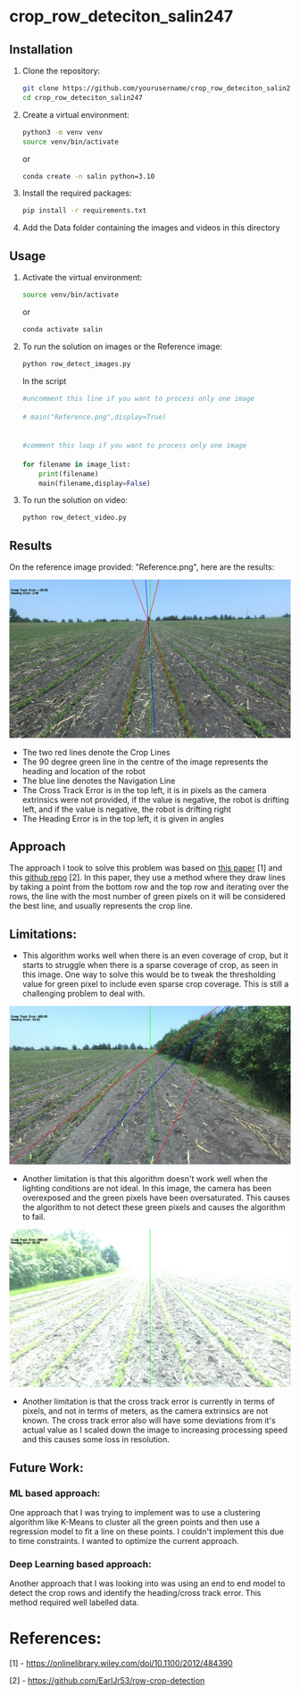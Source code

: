 # crop_row_deteciton_salin247

## Installation

1. Clone the repository:
    ```bash
    git clone https://github.com/yourusername/crop_row_deteciton_salin247.git
    cd crop_row_deteciton_salin247
    ```

2. Create a virtual environment:
    ```bash
    python3 -m venv venv
    source venv/bin/activate
    ```
    or
    ```bash
    conda create -n salin python=3.10
    ```

3. Install the required packages:
    ```bash
    pip install -r requirements.txt
    ```

4. Add the Data folder containing the images and videos in this directory


## Usage

1. Activate the virtual environment:
    ```bash
    source venv/bin/activate
    ```
    or
    ```bash
    conda activate salin
    ```

2. To run the solution on images or the Reference image:

    ```bash
    python row_detect_images.py
    ```
    In the script

    ```python
    #uncomment this line if you want to process only one image

    # main("Reference.png",display=True)


    #comment this loop if you want to process only one image
    
    for filename in image_list:
        print(filename)
        main(filename,display=False)
    ```

3. To run the solution on video:

    ```bash
    python row_detect_video.py
    ```

## Results

On the reference image provided: "Reference.png", here are the results:

![Reference Image Result](images/Reference.png)

- The two red lines denote the Crop Lines
- The 90 degree green line in the centre of the image represents the heading and location of the robot
- The blue line denotes the Navigation Line
- The Cross Track Error is in the top left, it is in pixels as the camera extrinsics were not provided, if the value is negative, the robot is drifting left, and if the value is negative, the robot is drifting right
- The Heading Error is in the top left, it is given in angles



## Approach

The approach I took to solve this problem was based on [this paper](https://onlinelibrary.wiley.com/doi/10.1100/2012/484390) [1] and this [github repo](https://github.com/EarlJr53/row-crop-detection) [2]. In this paper, they use a method where they draw lines by taking a point from the bottom row and the top row and iterating over the rows, the line with the most number of green pixels on it will be considered the best line, and usually represents the crop line.

## Limitations:

- This algorithm works well when there is an even coverage of crop, but it starts to struggle when there is a sparse coverage of crop, as seen in this image. One way to solve this would be to tweak the thresholding value for green pixel to include even sparse crop coverage. This is still a challenging problem to deal with.

![Limitation_1](images/ZED_imageimage_1684953404.6583166_6.png)

- Another limitation is that this algorithm doesn't work well when the lighting conditions are not ideal. In this image, the camera has been overexposed and the green pixels have been oversaturated. This causes the algorithm to not detect these green pixels and causes the algorithm to fail.

![Limitation_2](images/ZED_imageimage_1684953493.2967038_1.png)

- Another limitation is that the cross track error is currently in terms of pixels, and not in terms of meters, as the camera extrinsics are not known. The cross track error also will have some deviations from it's actual value as I scaled down the image to increasing processing speed and this causes some loss in resolution.




## Future Work:

### ML based approach: 

One approach that I was trying to implement was to use a clustering algorithm like K-Means to cluster all the green points and then use a regression model to fit a line on these points. I couldn't implement this due to time constraints. I wanted to optimize the current approach. 

### Deep Learning based approach:

Another approach that I was looking into was using an end to end model to detect the crop rows and identify the heading/cross track error. This method required well labelled data.


# References:

[1] - https://onlinelibrary.wiley.com/doi/10.1100/2012/484390

[2] - https://github.com/EarlJr53/row-crop-detection
